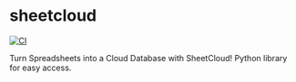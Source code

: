 # sheetcloud

[![CI](https://github.com/sheetcloud/sheetcloud/actions/workflows/continuous_integration.yml/badge.svg)](https://github.com/sheetcloud/sheetcloud/actions/workflows/continuous_integration.yml)

Turn Spreadsheets into a Cloud Database with SheetCloud! Python library for easy access.
